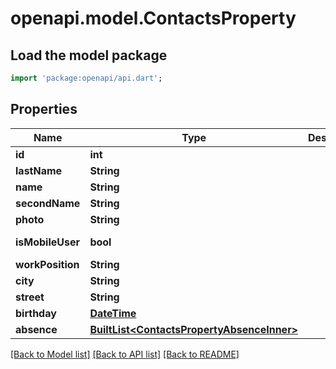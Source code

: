# openapi.model.ContactsProperty

## Load the model package
```dart
import 'package:openapi/api.dart';
```

## Properties
Name | Type | Description | Notes
------------ | ------------- | ------------- | -------------
**id** | **int** |  | 
**lastName** | **String** |  | 
**name** | **String** |  | 
**secondName** | **String** |  | 
**photo** | **String** |  | 
**isMobileUser** | **bool** |  | [default to false]
**workPosition** | **String** |  | [optional] 
**city** | **String** |  | [optional] 
**street** | **String** |  | [optional] 
**birthday** | [**DateTime**](DateTime.md) |  | [optional] 
**absence** | [**BuiltList&lt;ContactsPropertyAbsenceInner&gt;**](ContactsPropertyAbsenceInner.md) |  | [optional] 

[[Back to Model list]](../README.md#documentation-for-models) [[Back to API list]](../README.md#documentation-for-api-endpoints) [[Back to README]](../README.md)


